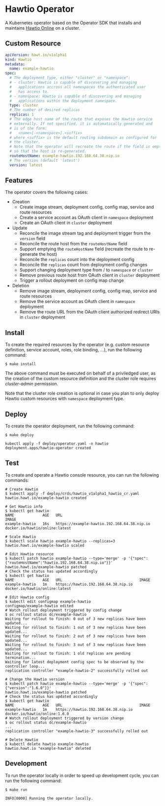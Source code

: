 # Hawtio Operator

A Kubernetes operator based on the Operator SDK that installs and maintains [Hawtio Online](https://github.com/hawtio/hawtio-online) on a cluster.

## Custom Resource

```yaml
apiVersion: hawt.io/v1alpha1
kind: Hawtio
metadata:
  name: example-hawtio
spec:
  # The deployment type, either "cluster" or "namespace":
  # - cluster: Hawtio is capable of discovering and managing
  #   applications accross all namespaces the authenticated user
  #   has access to.
  # - namespace: Hawtio is capable of discovering and managing
  #   applications within the deployment namespace.
  type: cluster
  # The number of desired replicas
  replicas: 1
  # The edge host name of the route that exposes the Hawtio service
  # externally. If not specified, it is automatically generated and
  # is of the form:
  #   <name>[-<namespace>].<suffix>
  # where <suffix> is the default routing subdomain as configured for
  # the cluster.
  # Note that the operator will recreate the route if the field is emptied,
  # so that the host is re-generated.
  routeHostName: example-hawtio.192.168.64.38.nip.io
  # The version (default 'latest')
  version: latest
```

## Features

The operator covers the following cases:

* Creation
  * Create image stream, deployment config, config map, service and route resources
  * Create a service account as OAuth client in `namespace` deployment
  * Create an OAuth client in `cluster` deployment
* Update
  * Reconcile the image stream tag and deployment trigger from the `version` field
  * Reconcile the route host from the `routeHostName` field
  * Support emptying the `routeHostName` field (recreate the route to re-generate the host)
  * Reconcile the `replicas` count into the deployment config
  * Reconcile the `replicas` count from deployment config changes
  * Support changing deployment type from / to `namespace` or `cluster`
  * Remove previous route host from OAuth client in `cluster` deployment
  * Trigger a rollout deployment on config map change
* Deletion
  * Remove image stream, deployment config, config map, service and route resources
  * Remove the service account as OAuth client in `namespace` deployment
  * Remove the route URL from the OAuth client authorized redirect URIs in `cluster` deployment

## Install

To create the required resources by the operator (e.g. custom resource definition, service account, roles, role binding, ...), run the following command:

```console
$ make install
```

The above command must be executed on behalf of a priviledged user, as the creation of the custom resource definition and the cluster role requires _cluster-admin_ permission.

Note that the cluster role creation is optional in case you plan to only deploy Hawtio custom resources with `namespace` deployment type.

## Deploy

To create the operator deployment, run the following command:

```console
$ make deploy

kubectl apply -f deploy/operator.yaml -n hawtio
deployment.apps/hawtio-operator created
```

## Test

To create and operate a Hawtio console resource, you can run the following commands:

```console
# Create Hawtio
$ kubectl apply -f deploy/crds/hawtio_v1alpha1_hawtio_cr.yaml
hawtio.hawt.io/example-hawtio created

# Get Hawtio info
$ kubectl get hawtio
NAME             AGE   URL                                           IMAGE
example-hawtio   16s   https://example-hawtio.192.168.64.38.nip.io   docker.io/hawtio/online:latest

# Scale Hawtio
$ kubectl scale hawtio example-hawtio --replicas=3
hawtio.hawt.io/example-hawtio scaled

# Edit Hawtio resource
$ kubectl patch hawtio example-hawtio --type='merge' -p '{"spec":{"routeHostName":"hawtio.192.168.64.38.nip.io"}}'
hawtio.hawt.io/example-hawtio patched
# Check the status has updated accordingly
$ kubectl get hawtio
NAME             AGE   URL                                   IMAGE
example-hawtio   1m    https://hawtio.192.168.64.38.nip.io   docker.io/hawtio/online:latest

# Edit Hawtio config
$ kubectl edit configmap example-hawtio
configmap/example-hawtio edited
# Watch rollout deployment triggered by config change
$ oc rollout status dc/example-hawtio
Waiting for rollout to finish: 0 out of 3 new replicas have been updated...
Waiting for rollout to finish: 1 out of 3 new replicas have been updated...
Waiting for rollout to finish: 2 out of 3 new replicas have been updated...
Waiting for rollout to finish: 3 out of 3 new replicas have been updated...
Waiting for rollout to finish: 1 old replicas are pending termination...
Waiting for latest deployment config spec to be observed by the controller loop...
replication controller "example-hawtio-2" successfully rolled out

# Change the Hawtio version
$ kubectl patch hawtio example-hawtio --type='merge' -p '{"spec":{"version":"1.6.0"}}'
hawtio.hawt.io/example-hawtio patched
# Check the status has updated accordingly
$ kubectl get hawtio
NAME             AGE   URL                                   IMAGE
example-hawtio   1m    https://hawtio.192.168.64.38.nip.io   docker.io/hawtio/online:1.6.0
# Watch rollout deployment triggered by version change
$ oc rollout status dc/example-hawtio
...
replication controller "example-hawtio-3" successfully rolled out

# Delete Hawtio
$ kubectl delete hawtio example-hawtio
hawtio.hawt.io "example-hawtio" deleted
```

## Development

To run the operator locally in order to speed up development cycle, you can run the following command: 

```console
$ make run

INFO[0000] Running the operator locally.
```
